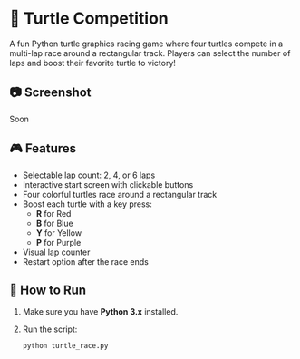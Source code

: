 # 🐢 Turtle Competition

A fun Python turtle graphics racing game where four turtles compete in a multi-lap race around a rectangular track. Players can select the number of laps and boost their favorite turtle to victory!

## 📷 Screenshot

Soon

## 🎮 Features

- Selectable lap count: 2, 4, or 6 laps
- Interactive start screen with clickable buttons
- Four colorful turtles race around a rectangular track
- Boost each turtle with a key press:
  - **R** for Red
  - **B** for Blue
  - **Y** for Yellow
  - **P** for Purple
- Visual lap counter
- Restart option after the race ends

## 🚀 How to Run

1. Make sure you have **Python 3.x** installed.
2. Run the script:

   ```bash
   python turtle_race.py
